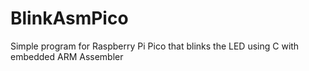 # BlinkAsmPico
Simple program for Raspberry Pi Pico that blinks the LED using C with embedded ARM Assembler
